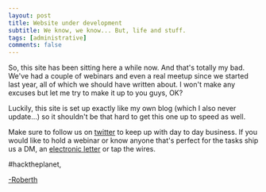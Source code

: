 ```yaml
---
layout: post
title: Website under development
subtitle: We know, we know... But, life and stuff.
tags: [administrative]
comments: false
---
```


So, this site has been sitting here a while now. And that's totally my bad. We've had a couple of webinars and even a real meetup since we started last year, all of which we should have written about. I won't make any excuses but let me try to make it up to you guys, OK?

Luckily, this site is set up exactly like my own blog (which I also never update...) so it shouldn't be that hard to get this one up to speed as well. 

Make sure to follow us on [twitter](https://twitter.com/norwegianpug) to keep up with day to day business. If you would like to hold a webinar or know anyone that's perfect for the tasks ship us a DM, an [electronic letter](mailto:post@npug.no) or tap the wires.

#hacktheplanet,

[-Roberth](https://twitter.com/roberthtweets)
